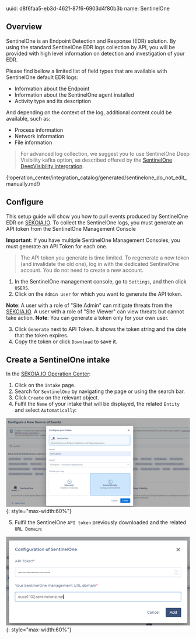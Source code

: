 uuid: d8f6faa5-eb3d-4621-87f6-6903d4f80b3b
name: SentinelOne

## Overview

SentinelOne is an Endpoint Detection and Response (EDR) solution. By using the standard SentinelOne EDR logs collection by API, you will be provided with high level information on detection and investigation of your EDR.

Please find bellow a limited list of field types that are available with SentinelOne default EDR logs: 

- Information about the Endpoint
- Information about the SentinelOne agent installed
- Activity type and its description

And depending on the context of the log, additional content could be available, such as:

- Process information
- Network information
- File information

> For advanced log collection, we suggest you to use SentinelOne Deep Visibility kafka option, as described offered by the [SentinelOne DeepVisibility intergration](sentinelone_deepvisibility.md).

{!operation_center/integration_catalog/generated/sentinelone_do_not_edit_manually.md!}

## Configure

This setup guide will show you how to pull events produced by SentinelOne EDR on [SEKOIA.IO](https://app.sekoia.io/). To collect the SentinelOne logs, you must generate an API token from the SentinelOne Management Console

**Important**: If you have multiple SentinelOne Management Consoles, you must generate an API Token for each one.

> The API token you generate is time limited. To regenerate a new token (and invalidate the old one), log in with the dedicated SentinelOne account. You do not need to create a new account.

1. In the SentinelOne management console, go to `Settings`, and then click `USERS`.
2. Click on the `Admin user` for which you want to generate the API token.

**Note**: A user with a role of "Site Admin" can mitigate threats from the [SEKOIA.IO](https://app.sekoia.io/). A user with a role of "Site Viewer" can view threats but cannot take action.
**Note**: You can generate a token only for your own user.

3. Click `Generate` next to API Token. It shows the token string and the date that the token expires.
4. Copy the token or click `Download` to save it.

## Create a SentinelOne intake

In the [SEKOIA.IO Operation Center](https://app.sekoia.io/operations/intakes):

1. Click on the `Intake` page.
2. Search for `SentinelOne` by navigating the page or using the search bar.
3. Click `Create` on the relevant object.
4. Fulfil the `Name` of your intake that will be displayed, the related `Entity` and select `Automatically`:

![SentinelOne EDR Intake creation](../../../assets/operation_center/integration_catalog/endpoint/sentinelone/sentinelone_edr_auto.png){: style="max-width:60%"}

5. Fulfil the SentinelOne `API token` previously downloaded and the related `URL Domain`:

![SentinelOne EDR secret](../../../assets/operation_center/integration_catalog/endpoint/sentinelone/sentinelone_edr_api.png){: style="max-width:60%"}
